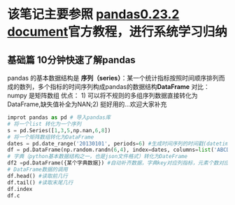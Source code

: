 # 该笔记主要参照 [pandas0.23.2 document](https://pandas.pydata.org/pandas-docs/stable/tutorials.html)官方教程，进行系统学习归纳

## 基础篇 10分钟快速了解pandas

pandas 的基本数据结构是 **序列（series）**：某一个统计指标按照时间顺序排列而成的数列，多个指标的时间序列构成pandas的数据结构**DataFrame**
对比： numpy 是矩阵数组
优点： 1) 可以将不规则的多组序列数据直接转化为DataFrame,缺失值补全为NAN;2) 挺好用的...欢迎大家补充
```python
improt pandas as pd # 导入pandas库
# 将一个list 转化为一个序列
s = pd.Series([1,3,5,np.nan,6,8])
# 将一个矩阵数组转化为DataFrame
dates = pd.date_range('20130101', periods=6) #生成时间序列的时间戳(datetime index)
df = pd.DataFrame(np.random.randn(6,4), index=dates, columns=list('ABCD')) #numpy生成的6*4矩阵，时间戳为生成的dates，列表示指标，分别为A,B,C,D
# 字典（python基本数据结构之一，也是json文件格式）转化为DateFrame
df2 =pd.DataFrame({某个字典数据}) #自动补齐数据，字典key对应列指标，元素个数对应序列长度，时间戳为0-N的连续自然整数
# DataFrame数据的调用
df.head() #读取前几行
df.tail() #读取末尾几行
df.index 
df.c

```

